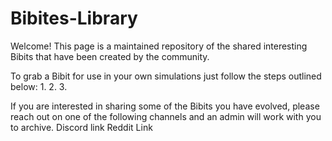 # Bibites-Library

Welcome! This page is a maintained repository of the shared interesting Bibits that have been created by the community.

To grab a Bibit for use in your own simulations just follow the steps outlined below:
1.
2.
3.

If you are interested in sharing some of the Bibits you have evolved, please reach out on one of the following channels and an admin will work with you to archive.
Discord link
Reddit Link
